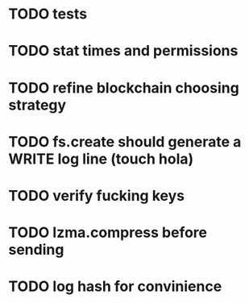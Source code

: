 # TODO tests
# TODO stat times and permissions
# TODO refine blockchain choosing strategy
# TODO fs.create should generate a WRITE log line (touch hola)
# TODO verify fucking keys
# TODO lzma.compress before sending
# TODO log hash for convinience
